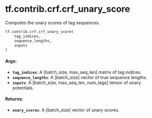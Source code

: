 <div itemscope itemtype="http://developers.google.com/ReferenceObject">
<meta itemprop="name" content="tf.contrib.crf.crf_unary_score" />
<meta itemprop="path" content="Stable" />
</div>

# tf.contrib.crf.crf_unary_score

Computes the unary scores of tag sequences.

``` python
tf.contrib.crf.crf_unary_score(
    tag_indices,
    sequence_lengths,
    inputs
)
```

<!-- Placeholder for "Used in" -->


#### Args:


* <b>`tag_indices`</b>: A [batch_size, max_seq_len] matrix of tag indices.
* <b>`sequence_lengths`</b>: A [batch_size] vector of true sequence lengths.
* <b>`inputs`</b>: A [batch_size, max_seq_len, num_tags] tensor of unary potentials.

#### Returns:


* <b>`unary_scores`</b>: A [batch_size] vector of unary scores.